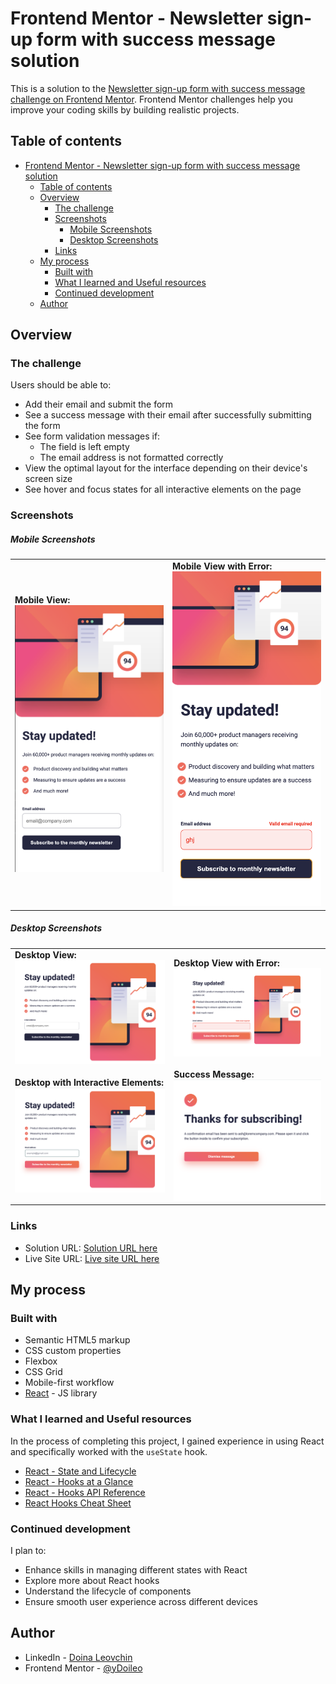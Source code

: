 # Frontend Mentor - Newsletter sign-up form with success message solution

This is a solution to the [Newsletter sign-up form with success message challenge on Frontend Mentor](https://www.frontendmentor.io/challenges/newsletter-signup-form-with-success-message-3FC1AZbNrv). Frontend Mentor challenges help you improve your coding skills by building realistic projects.

## Table of contents

- [Frontend Mentor - Newsletter sign-up form with success message solution](#frontend-mentor---newsletter-sign-up-form-with-success-message-solution)
  - [Table of contents](#table-of-contents)
  - [Overview](#overview)
    - [The challenge](#the-challenge)
    - [Screenshots](#screenshots)
      - [Mobile Screenshots](#mobile-screenshots)
      - [Desktop Screenshots](#desktop-screenshots)
    - [Links](#links)
  - [My process](#my-process)
    - [Built with](#built-with)
    - [What I learned and Useful resources](#what-i-learned-and-useful-resources)
    - [Continued development](#continued-development)
  - [Author](#author)

## Overview

### The challenge

Users should be able to:

- Add their email and submit the form
- See a success message with their email after successfully submitting the form
- See form validation messages if:
  - The field is left empty
  - The email address is not formatted correctly
- View the optimal layout for the interface depending on their device's screen size
- See hover and focus states for all interactive elements on the page

### Screenshots

##### Mobile Screenshots

<table>
  <tr>
    <td>
      <strong>Mobile View:</strong><br>
      <img src="public/screenshots/screenshot-of-mobile.png" alt="Mobile View" width="300"/><br>
    </td>
    <td>
      <strong>Mobile View with Error:</strong><br>
      <img src="public/screenshots/error-mobile-screenshot.png" alt="Mobile View with Error" width="300"/><br>
    </td>
  </tr>
</table>

##### Desktop Screenshots

<table>
  <tr>
    <td>
      <strong>Desktop View:</strong><br>
      <img src="public/screenshots/screenshot-of-desktop.png" alt="Desktop View" width="500"/><br>
    </td>
    <td>
      <strong>Desktop View with Error:</strong><br>
      <img src="public/screenshots/error-state-screenshot.png" alt="Desktop View with Error" width="500"/><br>
    </td>
  </tr>
  <tr>
    <td>
      <strong>Desktop with Interactive Elements:</strong><br>
      <img src="public/screenshots/screenshot-of-desktop-two.png" alt="Desktop with Interactive Elements" width="500"/><br>
    </td>
    <td>
      <strong>Success Message:</strong><br>
      <img src="public/screenshots/screenshot-of-success-message.png" alt="Success Message" width="450"/><br>
    </td>
  </tr>
</table>

### Links

- Solution URL: [Solution URL here](https://www.frontendmentor.io/solutions/reactpowered-responsive-newsletter-form-chOYm5GhMo)
- Live Site URL: [Live site URL here](https://newsletter-form-app.netlify.app/)

## My process

### Built with

- Semantic HTML5 markup
- CSS custom properties
- Flexbox
- CSS Grid
- Mobile-first workflow
- [React](https://reactjs.org/) - JS library

### What I learned and Useful resources

In the process of completing this project, I gained experience in using React and specifically worked with the `useState` hook.

- [React - State and Lifecycle](https://reactjs.org/docs/state-and-lifecycle.html)
- [React - Hooks at a Glance](https://reactjs.org/docs/hooks-overview.html)
- [React - Hooks API Reference](https://reactjs.org/docs/hooks-reference.html)
- [React Hooks Cheat Sheet](https://react-hooks-cheatsheet.com/)

### Continued development

I plan to:

- Enhance skills in managing different states with React
- Explore more about React hooks
- Understand the lifecycle of components
- Ensure smooth user experience across different devices

## Author

- LinkedIn - [Doina Leovchin](https://www.linkedin.com/in/doinaleovchindeveloper/)
- Frontend Mentor - [@yDoileo](https://www.frontendmentor.io/profile/Doileo)
